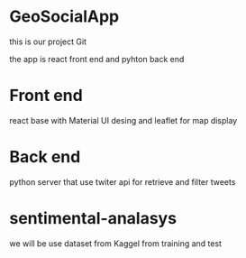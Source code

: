 # GeoSocialApp
this is our project Git

the app is react front end and pyhton back end
 
 # Front end
  react base with Material UI desing and leaflet for map display
  
 # Back end
   python server that use twiter api for retrieve and filter tweets
    
 # sentimental-analasys
  we will be use dataset from Kaggel from training and test 
 
